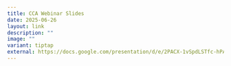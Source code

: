 ```yaml
---
title: CCA Webinar Slides
date: 2025-06-26
layout: link
description: ""
image: ""
variant: tiptap
external: https://docs.google.com/presentation/d/e/2PACX-1vSpdLSTfc-hPAIOwsY0SMouVJ9-Hqozst_92fGXRpj_XMeuI5fWq_YZzQHBY_Qidg/pub?start=true&loop=true&delayms=3000
---
```

